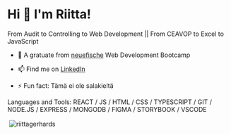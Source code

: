 # **Hi 👋 I'm Riitta!**

From Audit to Controlling to Web Development ||
From CEAVOP to Excel to JavaScript

- 🌱 A gratuate from [neuefische](https://www.neuefische.de/) Web Development Bootcamp

- 📫 Find me on [LinkedIn](https://www.linkedin.com/in/riitta-gerhards/)

- ⚡ Fun fact: Tämä ei ole salakieltä

Languages and Tools: REACT / JS / HTML / CSS / TYPESCRIPT / GIT / NODE.JS / EXPRESS / MONGODB / FIGMA / STORYBOOK / VSCODE

<p>&nbsp;<img align="center" src="https://github-readme-stats.vercel.app/api?username=riittagerhards&show_icons=true&locale=en&theme=synthwave&hide=stars,contribs&count_private=true" alt="riittagerhards" /></p>
